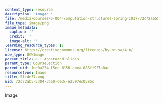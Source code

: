 ```yaml
---
content_type: resource
description: 'Image: '
file: /media/courses/6-004-computation-structures-spring-2017/72c72ab553043ba0ce3ce2597ec0585c_Slide31.png
file_type: image/png
image_metadata:
  caption: ''
  credit: ''
  image-alt: ''
learning_resource_types: []
license: https://creativecommons.org/licenses/by-nc-sa/4.0/
ocw_type: OCWImage
parent_title: 6.1 Annotated Slides
parent_type: CourseSection
parent_uid: 1ce0a254-f5ec-8356-abea-088ff937a0ac
resourcetype: Image
title: Slide31.png
uid: 72c72ab5-5304-3ba0-ce3c-e2597ec0585c
---
```

Image: 